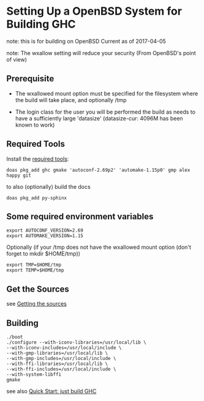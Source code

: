 


# Setting Up a OpenBSD System for Building GHC



note: this is for building on OpenBSD Current as of 2017-04-05

note: The wxallow setting will reduce your security (From OpenBSD's point of view)


## Prerequisite


- The wxallowed mount option must be specified for the filesystem where the build will take place, and optionally /tmp 

- The login class for the user you will be performed the build as needs to have a sufficiently large 'datasize' (datasize-cur: 4096M has been known to work)

## Required Tools



Install the [
required tools](https://ghc.haskell.org/trac/ghc/wiki/Building/Preparation/Tools):


```wiki
doas pkg_add ghc gmake 'autoconf-2.69p2' 'automake-1.15p0' gmp alex happy git
```


to also (optionally) build the docs


```wiki
doas pkg_add py-sphinx
```

## Some required environment variables


```wiki
export AUTOCONF_VERSION=2.69
export AUTOMAKE_VERSION=1.15
```


Optionally (if your /tmp does not have the wxallowed mount option (don't forget to mkdir $HOME/tmp))


```wiki
export TMP=$HOME/tmp
export TEMP=$HOME/tmp
```

## Get the Sources



see [Getting the sources](building/getting-the-sources)


## Building


```wiki
./boot
./configure --with-iconv-libraries=/usr/local/lib \
--with-iconv-includes=/usr/local/include \
--with-gmp-libraries=/usr/local/lib \
--with-gmp-includes=/usr/local/include \
--with-ffi-libraries=/usr/local/lib \
--with-ffi-includes=/usr/local/include \
--with-system-libffi
gmake
```


see also [Quick Start: just build GHC](building/quick-start)


